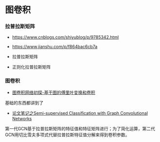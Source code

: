 # 图卷积


### 拉普拉斯矩阵

* https://www.cnblogs.com/shiyublog/p/9785342.html

* https://www.jianshu.com/p/f864bac6cb7a

* 拉普拉斯矩阵

* 正则化拉普拉斯矩阵

### 图卷积
* [图卷积网络初探-基于图的傅里叶变换和卷积](https://blog.csdn.net/qq_41727666/article/details/84622965)

基础的东西都讲到了


* [论文笔记之Semi-supervised Classification with Graph Convolutional Networks](https://www.cnblogs.com/wangxiaocvpr/p/8299336.html)

第一代GCN基于拉普拉斯矩阵的特征值和特征矩阵进行；为了简化运算，第二代GCN用切比雪夫多项式代替拉普拉斯特征值分解来得到卷积参数。